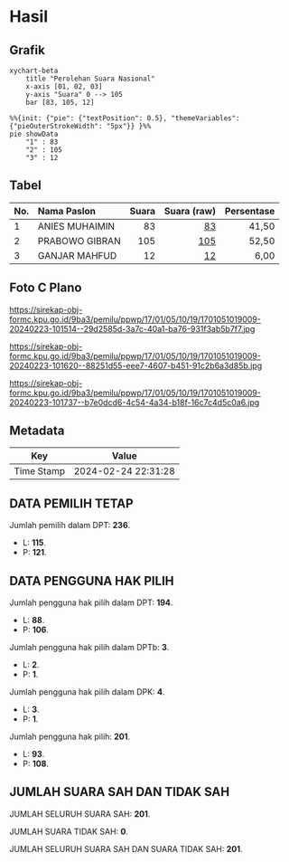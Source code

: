 # Hasil

## Grafik

```mermaid
xychart-beta
    title "Perolehan Suara Nasional"
    x-axis [01, 02, 03]
    y-axis "Suara" 0 --> 105
    bar [83, 105, 12]
```

```mermaid
%%{init: {"pie": {"textPosition": 0.5}, "themeVariables": {"pieOuterStrokeWidth": "5px"}} }%%
pie showData
    "1" : 83
    "2" : 105
    "3" : 12
```

## Tabel

| No. | Nama Paslon    | Suara | Suara (raw) | Persentase |
|:--- |:-------------- | -----:| -----------:| ----------:|
| 1   | ANIES MUHAIMIN | 83    | [83][p-1]   | 41,50      |
| 2   | PRABOWO GIBRAN | 105   | [105][p-2]  | 52,50      |
| 3   | GANJAR MAHFUD  | 12    | [12][p-3]   | 6,00       |


[p-1]: https://github.com/gigit-pemilu/pemilu-2024/blob/main/pilpres/hitung-suara/sub/17-bengkulu/sub/01-bengkulu-selatan/sub/05-kota-manna/sub/1019-ibul/sub/009-tps/sub/paslon-1.txt
[p-2]: https://github.com/gigit-pemilu/pemilu-2024/blob/main/pilpres/hitung-suara/sub/17-bengkulu/sub/01-bengkulu-selatan/sub/05-kota-manna/sub/1019-ibul/sub/009-tps/sub/paslon-2.txt
[p-3]: https://github.com/gigit-pemilu/pemilu-2024/blob/main/pilpres/hitung-suara/sub/17-bengkulu/sub/01-bengkulu-selatan/sub/05-kota-manna/sub/1019-ibul/sub/009-tps/sub/paslon-3.txt

## Foto C Plano

https://sirekap-obj-formc.kpu.go.id/9ba3/pemilu/ppwp/17/01/05/10/19/1701051019009-20240223-101514--29d2585d-3a7c-40a1-ba76-931f3ab5b7f7.jpg

https://sirekap-obj-formc.kpu.go.id/9ba3/pemilu/ppwp/17/01/05/10/19/1701051019009-20240223-101620--88251d55-eee7-4607-b451-91c2b6a3d85b.jpg

https://sirekap-obj-formc.kpu.go.id/9ba3/pemilu/ppwp/17/01/05/10/19/1701051019009-20240223-101737--b7e0dcd6-4c54-4a34-b18f-16c7c4d5c0a6.jpg


## Metadata

| Key        | Value               |
| ---------- | ------------------- |
| Time Stamp | 2024-02-24 22:31:28 |


## DATA PEMILIH TETAP

Jumlah pemilih dalam DPT: **236**.
 * L: **115**.
 * P: **121**.

## DATA PENGGUNA HAK PILIH

Jumlah pengguna hak pilih dalam DPT: **194**.
 * L: **88**.
 * P: **106**.

Jumlah pengguna hak pilih dalam DPTb: **3**.
 * L: **2**.
 * P: **1**.

Jumlah pengguna hak pilih dalam DPK: **4**.
 * L: **3**.
 * P: **1**.

Jumlah pengguna hak pilih: **201**.
 * L: **93**.
 * P: **108**.

## JUMLAH SUARA SAH DAN TIDAK SAH

JUMLAH SELURUH SUARA SAH: **201**.

JUMLAH SUARA TIDAK SAH: **0**.

JUMLAH SELURUH SUARA SAH DAN SUARA TIDAK SAH: **201**.


